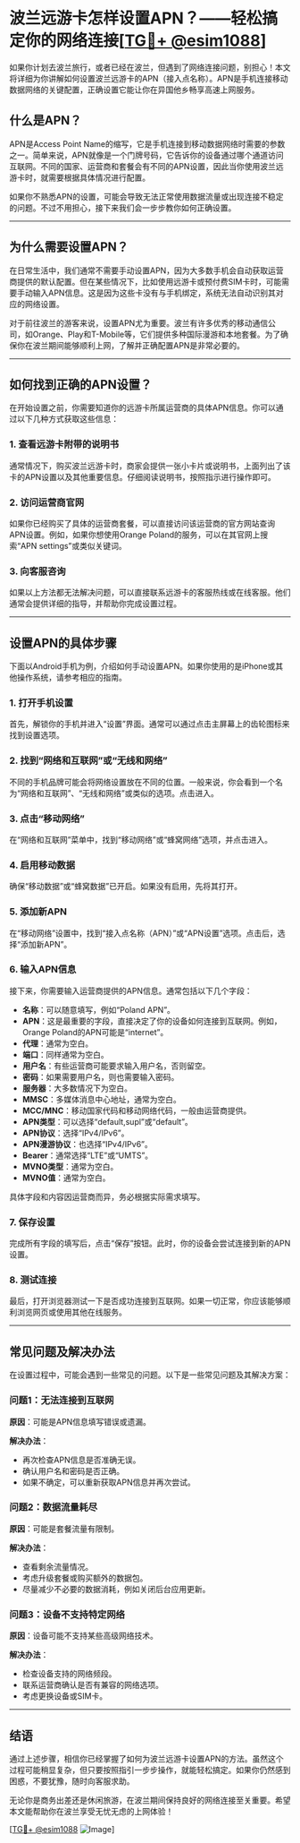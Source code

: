 # 波兰远游卡怎样设置APN？——轻松搞定你的网络连接[[TG💪+ @esim1088](https://t.me/s/esim1088)]

如果你计划去波兰旅行，或者已经在波兰，但遇到了网络连接问题，别担心！本文将详细为你讲解如何设置波兰远游卡的APN（接入点名称）。APN是手机连接移动数据网络的关键配置，正确设置它能让你在异国他乡畅享高速上网服务。

## 什么是APN？

APN是Access Point Name的缩写，它是手机连接到移动数据网络时需要的参数之一。简单来说，APN就像是一个门牌号码，它告诉你的设备通过哪个通道访问互联网。不同的国家、运营商和套餐会有不同的APN设置，因此当你使用波兰远游卡时，就需要根据具体情况进行配置。

如果你不熟悉APN的设置，可能会导致无法正常使用数据流量或出现连接不稳定的问题。不过不用担心，接下来我们会一步步教你如何正确设置。

---

## 为什么需要设置APN？

在日常生活中，我们通常不需要手动设置APN，因为大多数手机会自动获取运营商提供的默认配置。但在某些情况下，比如使用远游卡或预付费SIM卡时，可能需要手动输入APN信息。这是因为这些卡没有与手机绑定，系统无法自动识别其对应的网络设置。

对于前往波兰的游客来说，设置APN尤为重要。波兰有许多优秀的移动通信公司，如Orange、Play和T-Mobile等，它们提供多种国际漫游和本地套餐。为了确保你在波兰期间能够顺利上网，了解并正确配置APN是非常必要的。

---

## 如何找到正确的APN设置？

在开始设置之前，你需要知道你的远游卡所属运营商的具体APN信息。你可以通过以下几种方式获取这些信息：

### 1. 查看远游卡附带的说明书

通常情况下，购买波兰远游卡时，商家会提供一张小卡片或说明书，上面列出了该卡的APN设置以及其他重要信息。仔细阅读说明书，按照指示进行操作即可。

### 2. 访问运营商官网

如果你已经购买了具体的运营商套餐，可以直接访问该运营商的官方网站查询APN设置。例如，如果你想使用Orange Poland的服务，可以在其官网上搜索“APN settings”或类似关键词。

### 3. 向客服咨询

如果以上方法都无法解决问题，可以直接联系远游卡的客服热线或在线客服。他们通常会提供详细的指导，并帮助你完成设置过程。

---

## 设置APN的具体步骤

下面以Android手机为例，介绍如何手动设置APN。如果你使用的是iPhone或其他操作系统，请参考相应的指南。

### 1. 打开手机设置

首先，解锁你的手机并进入“设置”界面。通常可以通过点击主屏幕上的齿轮图标来找到设置选项。

### 2. 找到“网络和互联网”或“无线和网络”

不同的手机品牌可能会将网络设置放在不同的位置。一般来说，你会看到一个名为“网络和互联网”、“无线和网络”或类似的选项。点击进入。

### 3. 点击“移动网络”

在“网络和互联网”菜单中，找到“移动网络”或“蜂窝网络”选项，并点击进入。

### 4. 启用移动数据

确保“移动数据”或“蜂窝数据”已开启。如果没有启用，先将其打开。

### 5. 添加新APN

在“移动网络”设置中，找到“接入点名称（APN）”或“APN设置”选项。点击后，选择“添加新APN”。

### 6. 输入APN信息

接下来，你需要输入运营商提供的APN信息。通常包括以下几个字段：

- **名称**：可以随意填写，例如“Poland APN”。
- **APN**：这是最重要的字段，直接决定了你的设备如何连接到互联网。例如，Orange Poland的APN可能是“internet”。
- **代理**：通常为空白。
- **端口**：同样通常为空白。
- **用户名**：有些运营商可能要求输入用户名，否则留空。
- **密码**：如果需要用户名，则也需要输入密码。
- **服务器**：大多数情况下为空白。
- **MMSC**：多媒体消息中心地址，通常为空白。
- **MCC/MNC**：移动国家代码和移动网络代码，一般由运营商提供。
- **APN类型**：可以选择“default,supl”或“default”。
- **APN协议**：选择“IPv4/IPv6”。
- **APN漫游协议**：也选择“IPv4/IPv6”。
- **Bearer**：通常选择“LTE”或“UMTS”。
- **MVNO类型**：通常为空白。
- **MVNO值**：通常为空白。

具体字段和内容因运营商而异，务必根据实际需求填写。

### 7. 保存设置

完成所有字段的填写后，点击“保存”按钮。此时，你的设备会尝试连接到新的APN设置。

### 8. 测试连接

最后，打开浏览器测试一下是否成功连接到互联网。如果一切正常，你应该能够顺利浏览网页或使用其他在线服务。

---

## 常见问题及解决办法

在设置过程中，可能会遇到一些常见的问题。以下是一些常见问题及其解决方案：

### 问题1：无法连接到互联网

**原因**：可能是APN信息填写错误或遗漏。

**解决办法**：
- 再次检查APN信息是否准确无误。
- 确认用户名和密码是否正确。
- 如果不确定，可以重新获取APN信息并再次尝试。

### 问题2：数据流量耗尽

**原因**：可能是套餐流量有限制。

**解决办法**：
- 查看剩余流量情况。
- 考虑升级套餐或购买额外的数据包。
- 尽量减少不必要的数据消耗，例如关闭后台应用更新。

### 问题3：设备不支持特定网络

**原因**：设备可能不支持某些高级网络技术。

**解决办法**：
- 检查设备支持的网络频段。
- 联系运营商确认是否有兼容的网络选项。
- 考虑更换设备或SIM卡。

---

## 结语

通过上述步骤，相信你已经掌握了如何为波兰远游卡设置APN的方法。虽然这个过程可能稍显复杂，但只要按照指引一步步操作，就能轻松搞定。如果你仍然感到困惑，不要犹豫，随时向客服求助。

无论你是商务出差还是休闲旅游，在波兰期间保持良好的网络连接至关重要。希望本文能帮助你在波兰享受无忧无虑的上网体验！

[[TG💪+ @esim1088](https://t.me/s/esim1088) ![Image](https://i.postimg.cc/4NQfJmqS/Snipaste-2025-05-13-00-14-12.png)]
